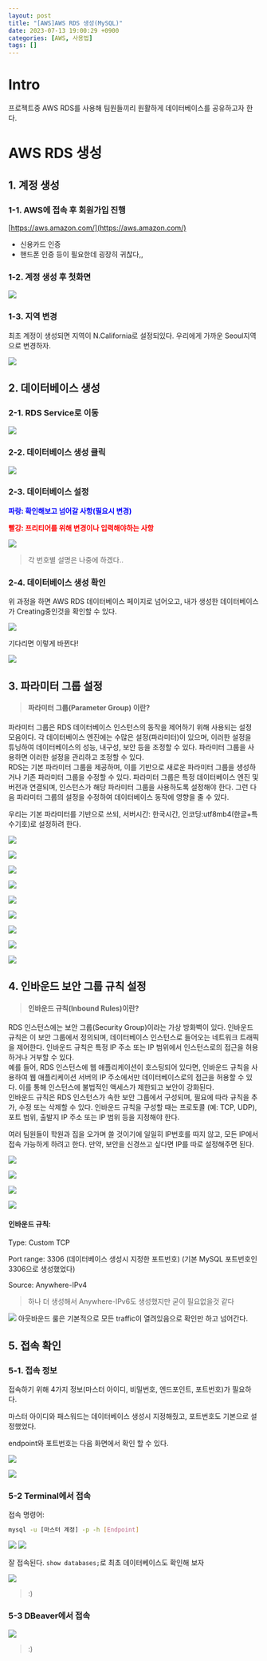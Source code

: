 ```yaml
---
layout: post
title: "[AWS]AWS RDS 생성(MySQL)"
date: 2023-07-13 19:00:29 +0900
categories: [AWS, 사용법]
tags: []
---
```


# Intro
프로젝트중 AWS RDS를 사용해 팀원들끼리 원활하게 데이터베이스를 공유하고자 한다.

# AWS RDS 생성
## 1. 계정 생성

### 1-1. AWS에 접속 후 회원가입 진행
[https://aws.amazon.com/](https://aws.amazon.com/)
- 신용카드 인증
- 핸드폰 인증
등이 필요한데 굉장히 귀찮다,,


### 1-2. 계정 생성 후 첫화면
![](https://velog.velcdn.com/images/syshin0116/post/c371214a-7e1c-4ced-b67d-4a98213fc47b/image.png)

### 1-3. 지역 변경

최초 계정이 생성되면 지역이 N.California로 설정되있다. 우리에게 가까운 Seoul지역으로 변경하자.

![](https://velog.velcdn.com/images/syshin0116/post/144f2f56-9524-47ff-b14a-7c573773af50/image.png)

## 2. 데이터베이스 생성
### 2-1. RDS Service로 이동

![](https://velog.velcdn.com/images/syshin0116/post/071bd6c5-5fe8-4ea2-87b8-dbfb7a31bd68/image.png)

### 2-2. 데이터베이스 생성 클릭

![](https://velog.velcdn.com/images/syshin0116/post/1739ef17-7df6-4b4e-8bdf-f9eb62528aa1/image.png)


### 2-3. 데이터베이스 설정

<span style="color:blue">**파랑: 확인해보고 넘어갈 사항(필요시 변경)**</span>

<span style="color:red">**빨강: 프리티어를 위해 변경이나 입력해야하는 사항**</span>

![](https://velog.velcdn.com/images/syshin0116/post/acea022d-a68d-4d9d-a412-fc6608861222/image.png)

>각 번호별 설명은 나중에 하겠다..

### 2-4. 데이터베이스 생성 확인

위 과정을 하면 AWS RDS 데이터베이스 페이지로 넘어오고, 내가 생성한 데이터베이스가 Creating중인것을 확인할 수 있다.

![](https://velog.velcdn.com/images/syshin0116/post/633da4a8-37e3-45c8-81ba-8bcb9c795aa4/image.png)

기다리면 이렇게 바뀐다!

![](https://velog.velcdn.com/images/syshin0116/post/dbeaa655-c1a9-4637-956d-4678c1ff0622/image.png)

## 3. 파라미터 그룹 설정

>#### 파라미터 그룹(Parameter Group) 이란?
파라미터 그룹은 RDS 데이터베이스 인스턴스의 동작을 제어하기 위해 사용되는 설정 모음이다. 각 데이터베이스 엔진에는 수많은 설정(파라미터)이 있으며, 이러한 설정을 튜닝하여 데이터베이스의 성능, 내구성, 보안 등을 조정할 수 있다. 파라미터 그룹을 사용하면 이러한 설정을 관리하고 조정할 수 있다. <br>
RDS는 기본 파라미터 그룹을 제공하며, 이를 기반으로 새로운 파라미터 그룹을 생성하거나 기존 파라미터 그룹을 수정할 수 있다. 파라미터 그룹은 특정 데이터베이스 엔진 및 버전과 연결되며, 인스턴스가 해당 파라미터 그룹을 사용하도록 설정해야 한다. 그런 다음 파라미터 그룹의 설정을 수정하여 데이터베이스 동작에 영향을 줄 수 있다.

우리는 기본 파라미터를 기반으로 쓰되, 서버시간: 한국시간, 인코딩:utf8mb4(한글+특수기호)로 설정하려 한다.

![](https://velog.velcdn.com/images/syshin0116/post/a2c7f19a-0f86-406a-ac87-6bcbd31e89a4/image.png)

![](https://velog.velcdn.com/images/syshin0116/post/c34589cc-fca8-4a5f-b2df-d8b1157806c6/image.png)

![](https://velog.velcdn.com/images/syshin0116/post/aa8e50dd-45f4-42b8-9f91-3a060bb8da44/image.png)

![](https://velog.velcdn.com/images/syshin0116/post/66f12443-f446-463d-8e64-7494c4f7dde9/image.png)

![](https://velog.velcdn.com/images/syshin0116/post/40e09e83-c50e-47e7-a4f0-df7f91e19647/image.png)

![](https://velog.velcdn.com/images/syshin0116/post/4262fbdb-ec83-4c7a-a60e-47558f48543a/image.png)

![](https://velog.velcdn.com/images/syshin0116/post/e06fc839-9f42-4952-af85-177451e93092/image.png)

![](https://velog.velcdn.com/images/syshin0116/post/9a85103b-0a59-4e37-ae00-876af004c5cc/image.png)

![](https://velog.velcdn.com/images/syshin0116/post/1aaa3de5-69de-4968-88ac-afb1d3c3749e/image.png)


## 4. 인바운드 보안 그룹 규칙 설정
> #### 인바운드 규칙(Inbound Rules)이란?
RDS 인스턴스에는 보안 그룹(Security Group)이라는 가상 방화벽이 있다. 인바운드 규칙은 이 보안 그룹에서 정의되며, 데이터베이스 인스턴스로 들어오는 네트워크 트래픽을 제어한다. 인바운드 규칙은 특정 IP 주소 또는 IP 범위에서 인스턴스로의 접근을 허용하거나 거부할 수 있다.<br>
예를 들어, RDS 인스턴스에 웹 애플리케이션이 호스팅되어 있다면, 인바운드 규칙을 사용하여 웹 애플리케이션 서버의 IP 주소에서만 데이터베이스로의 접근을 허용할 수 있다. 이를 통해 인스턴스에 불법적인 액세스가 제한되고 보안이 강화된다.<br>
인바운드 규칙은 RDS 인스턴스가 속한 보안 그룹에서 구성되며, 필요에 따라 규칙을 추가, 수정 또는 삭제할 수 있다. 인바운드 규칙을 구성할 때는 프로토콜 (예: TCP, UDP), 포트 범위, 출발지 IP 주소 또는 IP 범위 등을 지정해야 한다.

여러 팀원들이 학원과 집을 오가며 쓸 것이기에 일일히 IP번호를 따지 않고, 모든 IP에서 접속 가능하게 하려고 한다. 만약, 보안을 신경쓰고 싶다면 IP를 따로 설정해주면 된다.


![](https://velog.velcdn.com/images/syshin0116/post/2f9c100d-0b6a-4729-8df3-cb6023c4a112/image.png)

![](https://velog.velcdn.com/images/syshin0116/post/16367d2b-2047-45ac-9e46-72a364553489/image.png)

![](https://velog.velcdn.com/images/syshin0116/post/aa2af35e-a257-49d2-90bc-24c493f72b97/image.png)

![](https://velog.velcdn.com/images/syshin0116/post/0b45c919-f067-4b40-beb8-2ef7df7821c8/image.png)

#### 인바운드 규칙:
Type: Custom TCP

Port range: 3306 (데이터베이스 생성시 지정한 포트번호) (기본 MySQL 포트번호인 3306으로 생성했었다)

Source: Anywhere-IPv4

> 하나 더 생성해서 Anywhere-IPv6도 생성했지만 굳이 필요없을것 같다


![](https://velog.velcdn.com/images/syshin0116/post/f6a00936-1a18-4da0-ab7c-0cc9ff152911/image.png)
아웃바운드 룰은 기본적으로 모든 traffic이 열려있음으로 확인만 하고 넘어간다.

## 5. 접속 확인

### 5-1. 접속 정보

접속하기 위해 4가지 정보(마스터 아이디, 비밀번호, 엔드포인트, 포트번호)가 필요하다.

마스터 아이디와 패스워드는 데이터베이스 생성시 지정해줬고, 포트번호도 기본으로 설정했었다.

endpoint와 포트번호는 다음 화면에서 확인 할 수 있다.

![](https://velog.velcdn.com/images/syshin0116/post/dc9302fd-f6e7-4253-965b-02542c62d87d/image.png)

![](https://velog.velcdn.com/images/syshin0116/post/8eca8f13-ea2d-4f85-a405-53ef8cc68778/image.png)

### 5-2 Terminal에서 접속
접속 명령어:
```bash
mysql -u [마스터 계정] -p -h [Endpoint]
```

![](https://velog.velcdn.com/images/syshin0116/post/1b819761-e10b-44a2-95ab-f0a00862141c/image.png)
![](https://velog.velcdn.com/images/syshin0116/post/041b80b4-3987-4472-96c6-6ddcdb4f2883/image.png)

잘 접속된다.
`show databases;`로 최초 데이터베이스도 확인해 보자

![](https://velog.velcdn.com/images/syshin0116/post/4379d3ca-b304-402f-a785-25cca6487917/image.png)


>:)

### 5-3 DBeaver에서 접속

![](https://velog.velcdn.com/images/syshin0116/post/4c7bf647-fa7e-4976-bb41-4af9b0bf0e3b/image.png)

> :)

